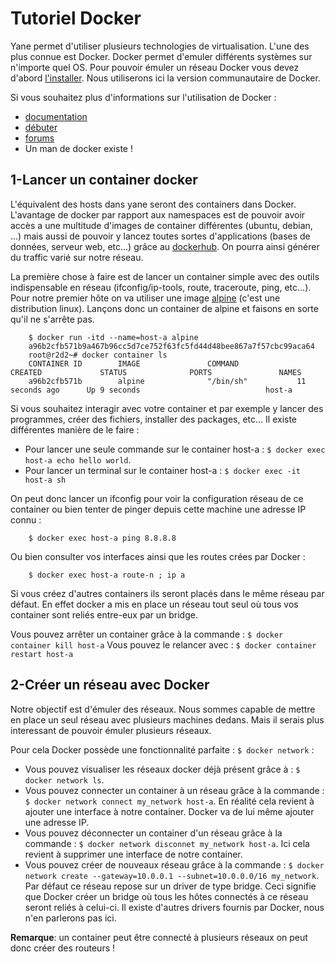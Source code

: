Tutoriel Docker
===============

Yane permet d'utiliser plusieurs technologies de virtualisation. L'une des plus connue est Docker. Docker permet d'emuler différents systèmes sur n'importe quel OS. Pour pouvoir émuler un réseau Docker vous devez d'abord [l'installer](http://docs.docker.com/engine/installation/). Nous utiliserons ici la version communautaire de Docker.

Si vous souhaitez plus d'informations sur l'utilisation de Docker :
* [documentation](http://docs.docker.com/)
* [débuter](http://training.play-with-docker.com/)
* [forums](https://forums.docker.com/)
* Un man de docker existe !

1-Lancer un container docker
----------------------------

L'équivalent des hosts dans yane seront des containers dans Docker. L'avantage de docker par rapport aux namespaces est de pouvoir avoir accès a une multitude d'images de container différentes (ubuntu, debian, ...) mais aussi de pouvoir y lancez toutes sortes d'applications (bases de données, serveur web, etc...) grâce au [dockerhub](http://hub.docker.com). On pourra ainsi générer du traffic varié sur notre réseau.

La première chose à faire est de lancer un container simple avec des outils indispensable en réseau (ifconfig/ip-tools, route, traceroute, ping, etc...). Pour notre premier hôte on va utiliser une image [alpine](http://alpinelinux.org/) (c'est une distribution linux). Lançons donc un container de alpine et faisons en sorte qu'il ne s'arrête pas.

		$ docker run -itd --name=host-a alpine       
		a96b2cfb571b9a467b96cc5d7ce752f63fc5fd44d48bee867a7f57cbc99aca64                                                                                                    
		root@r2d2~# docker container ls
		CONTAINER ID        IMAGE               COMMAND             CREATED             STATUS              PORTS               NAMES                     
		a96b2cfb571b        alpine              "/bin/sh"           11 seconds ago      Up 9 seconds                            host-a

Si vous souhaitez interagir avec votre container et par exemple y lancer des programmes, créer des fichiers, installer des packages, etc... Il existe différentes manière de le faire :

* Pour lancer une seule commande sur le container host-a : `$ docker exec host-a echo hello world`.
* Pour lancer un terminal sur le container host-a : `$ docker exec -it host-a sh`

On peut donc lancer un ifconfig pour voir la configuration réseau de ce container ou bien tenter de pinger depuis cette machine une adresse IP connu :

		$ docker exec host-a ping 8.8.8.8

Ou bien consulter vos interfaces ainsi que les routes crées par Docker :

		$ docker exec host-a route-n ; ip a

Si vous créez d'autres containers ils seront placés dans le même réseau par défaut. En effet docker a mis en place un réseau tout seul où tous vos container sont reliés entre-eux par un bridge.

Vous pouvez arrêter un container grâce à la commande : `$ docker container kill host-a`
Vous pouvez le relancer avec : `$ docker container restart host-a`

2-Créer un réseau avec Docker
-----------------------------

Notre objectif est d'émuler des réseaux. Nous sommes capable de mettre en place un seul réseau avec plusieurs machines dedans. Mais il serais plus interessant de pouvoir émuler plusieurs réseaux. 

Pour cela Docker possède une fonctionnalité parfaite : `$ docker network` : 
* Vous pouvez visualiser les réseaux docker déjà présent grâce à : `$ docker network ls`.
* Vous pouvez connecter un container à un réseau grâce à la commande : `$ docker network connect my_network host-a`. En réalité cela revient à ajouter une interface à notre container. Docker va de lui même ajouter une adresse IP.
* Vous pouvez déconnecter un container d'un réseau grâce à la commande : `$ docker network disconnet my_network host-a`. Ici cela revient à supprimer une interface de notre container.
* Vous pouvez créer de nouveaux réseau grâce à la commande : `$ docker network create --gateway=10.0.0.1 --subnet=10.0.0.0/16 my_network`. Par défaut ce réseau repose sur un driver de type bridge. Ceci signifie que Docker créer un bridge où tous les hôtes connectés à ce réseau seront reliés à celui-ci. Il existe d'autres drivers fournis par Docker, nous n'en parlerons pas ici.

**Remarque**: un container peut être connecté à plusieurs réseaux on peut donc créer des routeurs !
